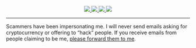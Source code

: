 <div align="center">

<!--
https://github.community/t/support-theme-context-for-images-in-light-vs-dark-mode/147981/84
-->
<a href="https://github.com/KirillVoronov1/github-stats#gh-dark-mode-only">
<img src="https://github.com/KirillVoronov1/github-stats/blob/master/generated/overview.svg#gh-dark-mode-only" />
<img src="https://github.com/KirillVoronov1/github-stats/blob/master/generated/languages.svg#gh-dark-mode-only" />
</a>
<a href="https://github.com/KirillVoronov1/github-stats#gh-light-mode-only">
<img src="https://github.com/KirillVoronov1/github-stats/blob/master/generated/overview.svg#gh-dark-mode-only#gh-light-mode-only" />
<img src="https://github.com/KirillVoronov1/github-stats/blob/master/generated/languages.svg#gh-dark-mode-only#gh-light-mode-only" />
</a>

</div>

---

Scammers have been impersonating me. I will never send emails asking for
cryptocurrency or offering to “hack” people. If you receive emails from people
claiming to be me, [please forward them to
me](https://jstrieb.github.io/about/#contact).
